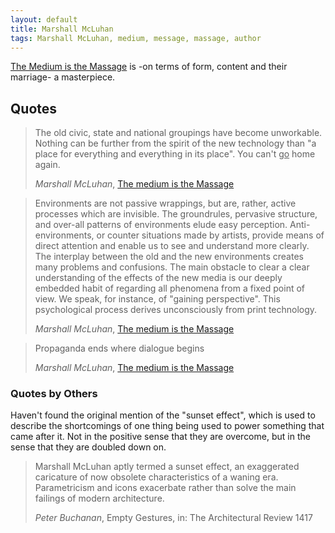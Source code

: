 ```yaml
---
layout: default
title: Marshall McLuhan
tags: Marshall McLuhan, medium, message, massage, author
---
```


[The Medium is the Massage](http://www.amazon.co.uk/gp/product/014103582X/ref=as_li_tl?ie=UTF8&camp=1634&creative=19450&creativeASIN=014103582X&linkCode=as2&tag=zmlka-21) is -on terms of form, content and their marriage-
a masterpiece. 

## Quotes

> The old civic, state and national groupings have become unworkable. Nothing
> can be further from the spirit of the new technology than "a place for
> everything and everything in its place". You can't <u>go</u> home again.
>
> <cite>Marshall McLuhan</cite>, [The medium is the Massage](http://www.amazon.co.uk/gp/product/014103582X/ref=as_li_tl?ie=UTF8&camp=1634&creative=19450&creativeASIN=014103582X&linkCode=as2&tag=zmlka-21)

> Environments are not passive wrappings, but are, rather, active processes
> which are invisible. The groundrules, pervasive structure, and over-all
> patterns of environments elude easy perception. Anti-environments, or
> counter situations made by artists, provide means of direct attention and
> enable us to see and understand more clearly. The interplay between the old
> and the new environments creates many problems and confusions. The main
> obstacle to clear a clear understanding of the effects of the new media is
> our deeply embedded habit of regarding all phenomena from a fixed point of
> view. We speak, for instance, of "gaining perspective". This psychological
> process derives unconsciously from print technology. 
>
> <cite>Marshall McLuhan</cite>, [The medium is the Massage](http://www.amazon.co.uk/gp/product/014103582X/ref=as_li_tl?ie=UTF8&camp=1634&creative=19450&creativeASIN=014103582X&linkCode=as2&tag=zmlka-21)

> Propaganda ends where dialogue begins
>
> <cite>Marshall McLuhan</cite>, [The medium is the Massage](http://www.amazon.co.uk/gp/product/014103582X/ref=as_li_tl?ie=UTF8&camp=1634&creative=19450&creativeASIN=014103582X&linkCode=as2&tag=zmlka-21)

### Quotes by Others

Haven't found the original mention of the "sunset effect", which is used to
describe the shortcomings of one thing being used to power something that came
after it. Not in the positive sense that they are overcome, but in the sense
that they are doubled down on.

> Marshall McLuhan aptly termed a sunset effect, an exaggerated caricature of
> now obsolete characteristics of a waning era. Parametricism and icons
> exacerbate rather than solve the main failings of modern architecture.
>
> <cite>Peter Buchanan</cite>, Empty Gestures, in: The Architectural Review
> 1417
